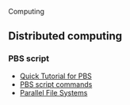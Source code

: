 Computing

## Distributed computing
### PBS script
- [Quick Tutorial for PBS](quick_tutorial_pbs.md)
- [PBS script commands](PBS_script.pdf)
- [Parallel File Systems](parallel_file_systems.md)
